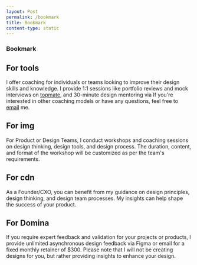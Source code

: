 ```yaml
---
layout: Post
permalink: /bookmark
title: Bookmark
content-type: static
---
```


### Bookmark

## For tools
I offer coaching for individuals or teams looking to improve their design skills and knowledge. I provide 1:1 sessions like portfolio reviews and mock interviews on <a href="https://topmate.io/hiran">topmate</a>, and 30-minute design mentoring via  If you're interested in other coaching models or have any questions, feel free to <a href="mailto:hi@hiran.in">email</a> me.

## For img
For Product or Design Teams, I conduct workshops and coaching sessions on design thinking, design tools, and design process. The duration, content, and format of the workshop will be customized as per the team's requirements.

## For cdn
As a Founder/CXO, you can benefit from my guidance on design principles, design thinking, and design team processes. My insights can help shape the success of your product.

## For Domina
If you require expert feedback and validation for your projects or products, I provide unlimited asynchronous design feedback via Figma or email for a fixed monthly retainer of $300. Please note that I will not be creating designs for you, but rather providing insights to enhance your design.


